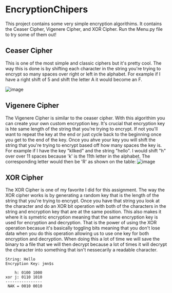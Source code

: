 # EncryptionChipers
This project contains some very simple encryption algorithims. It contains the Ceaser Cipher, Vigenere Cipher, and XOR Cipher. Run the Menu.py
file to try some of them out! 

## Ceaser Cipher
This is one of the most simple and classic ciphers but it's pretty cool. The way this is done is by shifting each character in
the string you're trying to encrypt so many spaces over right or left in the alphabet. For example if I have a right shift of
5 and shift the letter A it would become an F.

![image](https://github.com/user-attachments/assets/74888333-3e5a-4fae-8558-dee22b62d36e)

## Vigenere Cipher
The Vigenere Cipher is similar to the ceaser cipher. With this algorithim you can create your own custom encryption key. It's crucial
that encryption key is hte same length of the string that you're trying to encrypt. If not you'll want to repeat the key at the end or
just cycle back to the beginning once you get to the end of the key. Once you ahve your key you will shift the string that you're trying
to encrypt based off how many spaces the key is. For example if I have the key "kllked" and the string "hello". I would shift "h" over
over 11 spaces because 'k' is the 11th letter in the alphabet. The corresponding letter would then be 'R' as shown on the table:
![image](https://github.com/user-attachments/assets/00a1bb7c-a708-46f0-b700-03a53d5da099)

## XOR Cipher
The XOR Cipher is one of my favorite I did for this assignment. The way the XOR cipher works is by generating a random key that is the 
length of the string that you're trying to encrypt. Once you have that string you look at the character and do an XOR bit operation with
both of the characters in the string and encryption key that are at the same position. This also makes it where it is symetric encryption
meaning that the same encryption key is used for encryption and decryption. That is the power of using the XOR operation becasue it's
basically toggling bits meaning that you don't lose data when you do this operation allowing us to use one key for both encryption and 
decryption. When doing this a lot of time we will save the binary to a file that we will then decrypt because a lot of times it will decrypt
the character into something that isn't nessecarily a readable character.

```
String: Hello
Encryption Key: jmn$s

    h: 0100 1000
xor j: 0110 1010
----------------
 NAK = 0010 0010  



```


